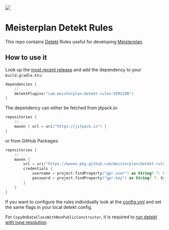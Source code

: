 [![](https://jitpack.io/v/com.meisterplan/detekt-rules.svg)](https://jitpack.io/#com.meisterplan/detekt-rules)

# Meisterplan Detekt Rules

This repo contains [Detekt](https://detekt.dev/) Rules useful for developing [Meisterplan](https://github.com/meisterplan).

## How to use it

Look up the [most recent release](https://github.com/meisterplan/detekt-rules/releases) and add the dependency to your `build.gradle.kts`:
```kotlin
dependencies {
    // ...
    detektPlugins("com.meisterplan:detekt-rules:VERSION")
}
```

The dependency can either be fetched from jitpack.io:
```kotlin
repositories {
    // ...
    maven { url = uri("https://jitpack.io") }
}
```

or from GitHub Packages:
```kotlin
repositories {
    // ...
    maven {
        url = uri("https://maven.pkg.github.com/meisterplan/detekt-rules")
        credentials {
            username = project.findProperty("gpr.user") as String? ?: System.getenv("USERNAME")
            password = project.findProperty("gpr.key") as String? ?: System.getenv("TOKEN")
        }
    }
}
```

If you want to configure the rules individually look at the [config.yml](https://github.com/meisterplan/detekt-rules/blob/main/src/main/resources/config/config.yml) and set the same flags in your local detekt config.

For `CopyOnDataClassWithNonPublicConstructor`, it is required to [run detekt with type resolution](https://detekt.dev/docs/gettingstarted/type-resolution#enabling-on-a-jvm-project).
